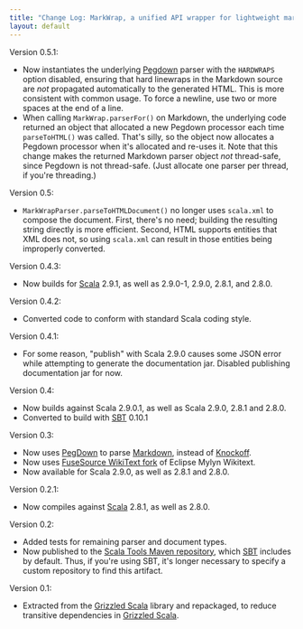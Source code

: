 ```yaml
---
title: "Change Log: MarkWrap, a unified API wrapper for lightweight markup APIs"
layout: default
---
```


Version 0.5.1:

* Now instantiates the underlying [Pegdown][] parser with the `HARDWRAPS`
  option disabled, ensuring that hard linewraps in the Markdown source are
  _not_ propagated automatically to the generated HTML. This is more
  consistent with common usage. To force a newline, use two or more spaces
  at the end of a line.
* When calling `MarkWrap.parserFor()` on Markdown, the underlying code
  returned an object that allocated a new Pegdown processor each time
  `parseToHTML()` was called. That's silly, so the object now allocates a
  Pegdown processor when it's allocated and re-uses it. Note that this
  change makes the returned Markdown parser object *not* thread-safe, since
  Pegdown is not thread-safe. (Just allocate one parser per thread, if
  you're threading.)

[Pegdown]: https://github.com/sirthias/pegdown

Version 0.5:

* `MarkWrapParser.parseToHTMLDocument()` no longer uses `scala.xml` to
  compose the document. First, there's no need; building the resulting
  string directly is more efficient. Second, HTML supports entities
  that XML does not, so using `scala.xml` can result in those entities
  being improperly converted.


Version 0.4.3:

* Now builds for [Scala][] 2.9.1, as well as 2.9.0-1, 2.9.0, 2.8.1, and 2.8.0.

[Scala]: http://www.scala-lang.org/

Version 0.4.2:

* Converted code to conform with standard Scala coding style.

Version 0.4.1:

* For some reason, "publish" with Scala 2.9.0 causes some JSON error while
  attempting to generate the documentation jar. Disabled publishing
  documentation jar for now.

Version 0.4:

* Now builds against Scala 2.9.0.1, as well as Scala 2.9.0, 2.8.1 and 2.8.0.
* Converted to build with [SBT][] 0.10.1

[SBT]: http://code.google.com/p/simple-build-tool/

Version 0.3:

* Now uses [PegDown][] to parse [Markdown][], instead of [Knockoff][].
* Now uses [FuseSource WikiText fork][] of Eclipse Mylyn Wikitext.
* Now available for Scala 2.9.0, as well as 2.8.1 and 2.8.0.

[PegDown]: http://pegdown.org
[Markdown]: http://daringfireball.net/projects/markdown/
[Knockoff]: http://tristanhunt.com/projects/knockoff/
[FuseSource WikiText fork]: https://github.com/fusesource/wikitext

Version 0.2.1:

* Now compiles against [Scala][] 2.8.1, as well as 2.8.0.

[Scala]: http://www.scala-lang.org/

Version 0.2:

* Added tests for remaining parser and document types.
* Now published to the [Scala Tools Maven repository][], which [SBT][]
  includes by default. Thus, if you're using SBT, it's longer necessary to
  specify a custom repository to find this artifact.

[Scala Tools Maven repository]: http://www.scala-tools.org/repo-releases/
[SBT]: http://code.google.com/p/simple-build-tool/

Version 0.1:

* Extracted from the [Grizzled Scala][] library and repackaged, to reduce
  transitive dependencies in [Grizzled Scala][].
  
[Grizzled Scala]: http://software.clapper.org/grizzled-scala/
